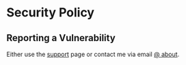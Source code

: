 # Security Policy

## Reporting a Vulnerability

Either use the [support](/support) page or contact me via email [@ about](/about).
